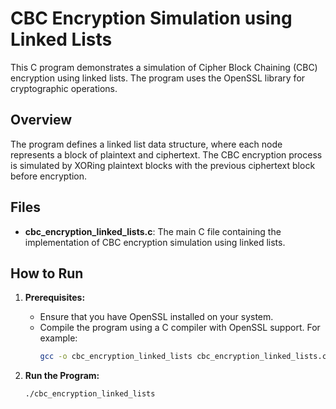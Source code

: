# CBC Encryption Simulation using Linked Lists

This C program demonstrates a simulation of Cipher Block Chaining (CBC) encryption using linked lists. The program uses the OpenSSL library for cryptographic operations.

## Overview

The program defines a linked list data structure, where each node represents a block of plaintext and ciphertext. The CBC encryption process is simulated by XORing plaintext blocks with the previous ciphertext block before encryption.

## Files

- **cbc_encryption_linked_lists.c**: The main C file containing the implementation of CBC encryption simulation using linked lists.

## How to Run

1. **Prerequisites:**
   - Ensure that you have OpenSSL installed on your system.
   - Compile the program using a C compiler with OpenSSL support. For example:
     ```bash
     gcc -o cbc_encryption_linked_lists cbc_encryption_linked_lists.c -lssl -lcrypto
     ```

2. **Run the Program:**
   ```bash
   ./cbc_encryption_linked_lists
